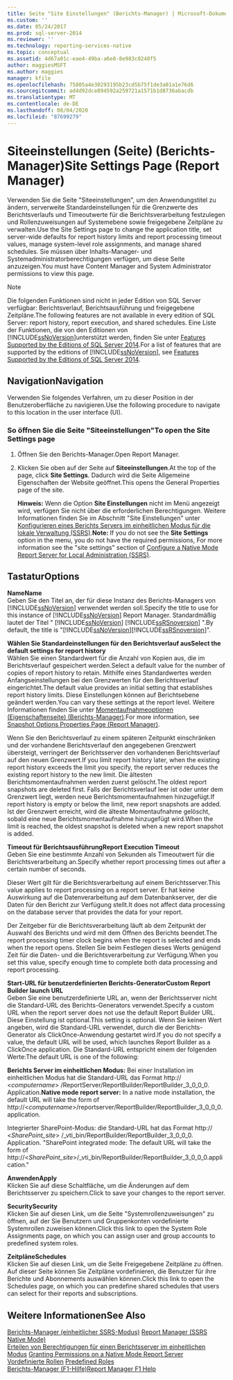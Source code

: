 ```yaml
---
title: Seite "Site Einstellungen" (Berichts-Manager) | Microsoft-Dokumentation
ms.custom: ''
ms.date: 05/24/2017
ms.prod: sql-server-2014
ms.reviewer: ''
ms.technology: reporting-services-native
ms.topic: conceptual
ms.assetid: 4d67a01c-eae4-49ba-a6e8-8e983c0248f5
author: maggiesMSFT
ms.author: maggies
manager: kfile
ms.openlocfilehash: 75805a4e30293195b23cd5b75f1de3a01a1e76d6
ms.sourcegitcommit: ad4d92dce894592a259721a1571b1d8736abacdb
ms.translationtype: MT
ms.contentlocale: de-DE
ms.lasthandoff: 08/04/2020
ms.locfileid: "87699279"
---
```

# <a name="site-settings-page-report-manager"></a><span data-ttu-id="429b4-102">Siteeinstellungen (Seite) (Berichts-Manager)</span><span class="sxs-lookup"><span data-stu-id="429b4-102">Site Settings Page (Report Manager)</span></span>
  <span data-ttu-id="429b4-103">Verwenden Sie die Seite "Siteeinstellungen", um den Anwendungstitel zu ändern, serverweite Standardeinstellungen für die Grenzwerte des Berichtsverlaufs und Timeoutwerte für die Berichtsverarbeitung festzulegen und Rollenzuweisungen auf Systemebene sowie freigegebene Zeitpläne zu verwalten.</span><span class="sxs-lookup"><span data-stu-id="429b4-103">Use the Site Settings page to change the application title, set server-wide defaults for report history limits and report processing timeout values, manage system-level role assignments, and manage shared schedules.</span></span> <span data-ttu-id="429b4-104">Sie müssen über Inhalts-Manager- und Systemadministratorberechtigungen verfügen, um diese Seite anzuzeigen.</span><span class="sxs-lookup"><span data-stu-id="429b4-104">You must have Content Manager and System Administrator permissions to view this page.</span></span>  
  
> [!NOTE]  
>  <span data-ttu-id="429b4-105">Die folgenden Funktionen sind nicht in jeder Edition von SQL Server verfügbar: Berichtsverlauf, Berichtsausführung und freigegebene Zeitpläne.</span><span class="sxs-lookup"><span data-stu-id="429b4-105">The following features are not available in every edition of SQL Server: report history, report execution, and shared schedules.</span></span> <span data-ttu-id="429b4-106">Eine Liste der Funktionen, die von den Editionen von [!INCLUDE[ssNoVersion](../includes/ssnoversion-md.md)]unterstützt werden, finden Sie unter [Features Supported by the Editions of SQL Server 2014](../../2014/getting-started/features-supported-by-the-editions-of-sql-server-2014.md).</span><span class="sxs-lookup"><span data-stu-id="429b4-106">For a list of features that are supported by the editions of [!INCLUDE[ssNoVersion](../includes/ssnoversion-md.md)], see [Features Supported by the Editions of SQL Server 2014](../../2014/getting-started/features-supported-by-the-editions-of-sql-server-2014.md).</span></span>  
  
## <a name="navigation"></a><span data-ttu-id="429b4-107">Navigation</span><span class="sxs-lookup"><span data-stu-id="429b4-107">Navigation</span></span>  
 <span data-ttu-id="429b4-108">Verwenden Sie folgendes Verfahren, um zu dieser Position in der Benutzeroberfläche zu navigieren.</span><span class="sxs-lookup"><span data-stu-id="429b4-108">Use the following procedure to navigate to this location in the user interface (UI).</span></span>  
  
### <a name="to-open-the-site-settings-page"></a><span data-ttu-id="429b4-109">So öffnen Sie die Seite "Siteeinstellungen"</span><span class="sxs-lookup"><span data-stu-id="429b4-109">To open the Site Settings page</span></span>  
  
1.  <span data-ttu-id="429b4-110">Öffnen Sie den Berichts-Manager.</span><span class="sxs-lookup"><span data-stu-id="429b4-110">Open Report Manager.</span></span>  
  
2.  <span data-ttu-id="429b4-111">Klicken Sie oben auf der Seite auf **Siteeinstellungen**.</span><span class="sxs-lookup"><span data-stu-id="429b4-111">At the top of the page, click **Site Settings**.</span></span> <span data-ttu-id="429b4-112">Dadurch wird die Seite Allgemeine Eigenschaften der Website geöffnet.</span><span class="sxs-lookup"><span data-stu-id="429b4-112">This opens the General Properties page of the site.</span></span>  
  
     <span data-ttu-id="429b4-113">**Hinweis:** Wenn die Option **Site Einstellungen** nicht im Menü angezeigt wird, verfügen Sie nicht über die erforderlichen Berechtigungen. Weitere Informationen finden Sie im Abschnitt "Site Einstellungen" unter [Konfigurieren eines Berichts Servers im einheitlichen Modus für die lokale Verwaltung &#40;SSRS&#41;](report-server/configure-a-native-mode-report-server-for-local-administration-ssrs.md).</span><span class="sxs-lookup"><span data-stu-id="429b4-113">**Note:** If you do not see the **Site Settings** option in the menu, you do not have the required permissions, For more information see the "site settings" section of [Configure a Native Mode Report Server for Local Administration &#40;SSRS&#41;](report-server/configure-a-native-mode-report-server-for-local-administration-ssrs.md).</span></span>  
  
## <a name="options"></a><span data-ttu-id="429b4-114">Tastatur</span><span class="sxs-lookup"><span data-stu-id="429b4-114">Options</span></span>  
 <span data-ttu-id="429b4-115">**Name**</span><span class="sxs-lookup"><span data-stu-id="429b4-115">**Name**</span></span>  
 <span data-ttu-id="429b4-116">Geben Sie den Titel an, der für diese Instanz des Berichts-Managers von [!INCLUDE[ssNoVersion](../includes/ssnoversion-md.md)] verwendet werden soll.</span><span class="sxs-lookup"><span data-stu-id="429b4-116">Specify the title to use for this instance of [!INCLUDE[ssNoVersion](../includes/ssnoversion-md.md)] Report Manager.</span></span> <span data-ttu-id="429b4-117">Standardmäßig lautet der Titel " [!INCLUDE[ssNoVersion](../includes/ssnoversion-md.md)] [!INCLUDE[ssRSnoversion](../includes/ssrsnoversion-md.md)] ".</span><span class="sxs-lookup"><span data-stu-id="429b4-117">By default, the title is "[!INCLUDE[ssNoVersion](../includes/ssnoversion-md.md)][!INCLUDE[ssRSnoversion](../includes/ssrsnoversion-md.md)]".</span></span>  
  
 <span data-ttu-id="429b4-118">**Wählen Sie Standardeinstellungen für den Berichtsverlauf aus**</span><span class="sxs-lookup"><span data-stu-id="429b4-118">**Select the default settings for report history**</span></span>  
 <span data-ttu-id="429b4-119">Wählen Sie einen Standardwert für die Anzahl von Kopien aus, die im Berichtsverlauf gespeichert werden.</span><span class="sxs-lookup"><span data-stu-id="429b4-119">Select a default value for the number of copies of report history to retain.</span></span> <span data-ttu-id="429b4-120">Mithilfe eines Standardwertes werden Anfangseinstellungen bei den Grenzwerten für den Berichtsverlauf eingerichtet.</span><span class="sxs-lookup"><span data-stu-id="429b4-120">The default value provides an initial setting that establishes report history limits.</span></span> <span data-ttu-id="429b4-121">Diese Einstellungen können auf Berichtsebene geändert werden.</span><span class="sxs-lookup"><span data-stu-id="429b4-121">You can vary these settings at the report level.</span></span> <span data-ttu-id="429b4-122">Weitere Informationen finden Sie unter [Momentaufnahmeoptionen (Eigenschaftenseite) (Berichts-Manager)](../../2014/reporting-services/snapshot-options-properties-page-report-manager.md).</span><span class="sxs-lookup"><span data-stu-id="429b4-122">For more information, see [Snapshot Options Properties Page &#40;Report Manager&#41;](../../2014/reporting-services/snapshot-options-properties-page-report-manager.md).</span></span>  
  
 <span data-ttu-id="429b4-123">Wenn Sie den Berichtsverlauf zu einem späteren Zeitpunkt einschränken und der vorhandene Berichtsverlauf den angegebenen Grenzwert übersteigt, verringert der Berichtsserver den vorhandenen Berichtsverlauf auf den neuen Grenzwert.</span><span class="sxs-lookup"><span data-stu-id="429b4-123">If you limit report history later, when the existing report history exceeds the limit you specify, the report server reduces the existing report history to the new limit.</span></span> <span data-ttu-id="429b4-124">Die ältesten Berichtsmomentaufnahmen werden zuerst gelöscht.</span><span class="sxs-lookup"><span data-stu-id="429b4-124">The oldest report snapshots are deleted first.</span></span> <span data-ttu-id="429b4-125">Falls der Berichtsverlauf leer ist oder unter dem Grenzwert liegt, werden neue Berichtsmomentaufnahmen hinzugefügt.</span><span class="sxs-lookup"><span data-stu-id="429b4-125">If report history is empty or below the limit, new report snapshots are added.</span></span> <span data-ttu-id="429b4-126">Ist der Grenzwert erreicht, wird die älteste Momentaufnahme gelöscht, sobald eine neue Berichtsmomentaufnahme hinzugefügt wird.</span><span class="sxs-lookup"><span data-stu-id="429b4-126">When the limit is reached, the oldest snapshot is deleted when a new report snapshot is added.</span></span>  
  
 <span data-ttu-id="429b4-127">**Timeout für Berichtsausführung**</span><span class="sxs-lookup"><span data-stu-id="429b4-127">**Report Execution Timeout**</span></span>  
 <span data-ttu-id="429b4-128">Geben Sie eine bestimmte Anzahl von Sekunden als Timeoutwert für die Berichtsverarbeitung an.</span><span class="sxs-lookup"><span data-stu-id="429b4-128">Specify whether report processing times out after a certain number of seconds.</span></span>  
  
 <span data-ttu-id="429b4-129">Dieser Wert gilt für die Berichtsverarbeitung auf einem Berichtsserver.</span><span class="sxs-lookup"><span data-stu-id="429b4-129">This value applies to report processing on a report server.</span></span> <span data-ttu-id="429b4-130">Er hat keine Auswirkung auf die Datenverarbeitung auf dem Datenbankserver, der die Daten für den Bericht zur Verfügung stellt.</span><span class="sxs-lookup"><span data-stu-id="429b4-130">It does not affect data processing on the database server that provides the data for your report.</span></span>  
  
 <span data-ttu-id="429b4-131">Der Zeitgeber für die Berichtsverarbeitung läuft ab dem Zeitpunkt der Auswahl des Berichts und wird mit dem Öffnen des Berichts beendet.</span><span class="sxs-lookup"><span data-stu-id="429b4-131">The report processing timer clock begins when the report is selected and ends when the report opens.</span></span> <span data-ttu-id="429b4-132">Stellen Sie beim Festlegen dieses Werts genügend Zeit für die Daten- und die Berichtsverarbeitung zur Verfügung.</span><span class="sxs-lookup"><span data-stu-id="429b4-132">When you set this value, specify enough time to complete both data processing and report processing.</span></span>  
  
 <span data-ttu-id="429b4-133">**Start-URL für benutzerdefinierten Berichts-Generator**</span><span class="sxs-lookup"><span data-stu-id="429b4-133">**Custom Report Builder launch URL**</span></span>  
 <span data-ttu-id="429b4-134">Geben Sie eine benutzerdefinierte URL an, wenn der Berichtsserver nicht die Standard-URL des Berichts-Generators verwendet.</span><span class="sxs-lookup"><span data-stu-id="429b4-134">Specify a custom URL when the report server does not use the default Report Builder URL.</span></span> <span data-ttu-id="429b4-135">Diese Einstellung ist optional.</span><span class="sxs-lookup"><span data-stu-id="429b4-135">This setting is optional.</span></span> <span data-ttu-id="429b4-136">Wenn Sie keinen Wert angeben, wird die Standard-URL verwendet, durch die der Berichts-Generator als ClickOnce-Anwendung gestartet wird.</span><span class="sxs-lookup"><span data-stu-id="429b4-136">If you do not specify a value, the default URL will be used, which launches Report Builder as a ClickOnce application.</span></span> <span data-ttu-id="429b4-137">Die Standard-URL entspricht einem der folgenden Werte:</span><span class="sxs-lookup"><span data-stu-id="429b4-137">The default URL is one of the following:</span></span>  
  
 <span data-ttu-id="429b4-138">**Berichts Server im einheitlichen Modus:** Bei einer Installation im einheitlichen Modus hat die Standard-URL das Format http:// \<*computername*> /ReportServer/ReportBuilder/ReportBuilder_3_0_0_0. Application.</span><span class="sxs-lookup"><span data-stu-id="429b4-138">**Native mode report server:** In a native mode installation, the default URL will take the form of http://\<*computername*>/reportserver/ReportBuilder/ReportBuilder_3_0_0_0.application.</span></span>  
  
 <span data-ttu-id="429b4-139">Integrierter SharePoint-Modus: die Standard-URL hat das Format http:// \<*SharePoint_site*> /_vti_bin/ReportBuilder/ReportBuilder_3_0_0_0. Application. "</span><span class="sxs-lookup"><span data-stu-id="429b4-139">SharePoint integrated mode: The default URL will take the form of http://\<*SharePoint_site*>/_vti_bin/ReportBuilder/ReportBuilder_3_0_0_0.application."</span></span>  
  
 <span data-ttu-id="429b4-140">**Anwenden**</span><span class="sxs-lookup"><span data-stu-id="429b4-140">**Apply**</span></span>  
 <span data-ttu-id="429b4-141">Klicken Sie auf diese Schaltfläche, um die Änderungen auf dem Berichtsserver zu speichern.</span><span class="sxs-lookup"><span data-stu-id="429b4-141">Click to save your changes to the report server.</span></span>  
  
 <span data-ttu-id="429b4-142">**Security**</span><span class="sxs-lookup"><span data-stu-id="429b4-142">**Security**</span></span>  
 <span data-ttu-id="429b4-143">Klicken Sie auf diesen Link, um die Seite "Systemrollenzuweisungen" zu öffnen, auf der Sie Benutzern und Gruppenkonten vordefinierte Systemrollen zuweisen können.</span><span class="sxs-lookup"><span data-stu-id="429b4-143">Click this link to open the System Role Assignments page, on which you can assign user and group accounts to predefined system roles.</span></span>  
  
 <span data-ttu-id="429b4-144">**Zeitpläne**</span><span class="sxs-lookup"><span data-stu-id="429b4-144">**Schedules**</span></span>  
 <span data-ttu-id="429b4-145">Klicken Sie auf diesen Link, um die Seite Freigegebene Zeitpläne zu öffnen. Auf dieser Seite können Sie Zeitpläne vordefinieren, die Benutzer für ihre Berichte und Abonnements auswählen können.</span><span class="sxs-lookup"><span data-stu-id="429b4-145">Click this link to open the Schedules page, on which you can predefine shared schedules that users can select for their reports and subscriptions.</span></span>  
  
## <a name="see-also"></a><span data-ttu-id="429b4-146">Weitere Informationen</span><span class="sxs-lookup"><span data-stu-id="429b4-146">See Also</span></span>  
 <span data-ttu-id="429b4-147">[Berichts-Manager &#40;einheitlicher SSRS-Modus&#41;](../../2014/reporting-services/report-manager-ssrs-native-mode.md) </span><span class="sxs-lookup"><span data-stu-id="429b4-147">[Report Manager  &#40;SSRS Native Mode&#41;](../../2014/reporting-services/report-manager-ssrs-native-mode.md) </span></span>  
 <span data-ttu-id="429b4-148">[Erteilen von Berechtigungen für einen Berichtsserver im einheitlichen Modus](security/granting-permissions-on-a-native-mode-report-server.md) </span><span class="sxs-lookup"><span data-stu-id="429b4-148">[Granting Permissions on a Native Mode Report Server](security/granting-permissions-on-a-native-mode-report-server.md) </span></span>  
 <span data-ttu-id="429b4-149">[Vordefinierte Rollen](security/role-definitions-predefined-roles.md) </span><span class="sxs-lookup"><span data-stu-id="429b4-149">[Predefined Roles](security/role-definitions-predefined-roles.md) </span></span>  
 [<span data-ttu-id="429b4-150">Berichts-Manager (F1-Hilfe)</span><span class="sxs-lookup"><span data-stu-id="429b4-150">Report Manager F1 Help</span></span>](../../2014/reporting-services/report-manager-f1-help.md)  
  
  
